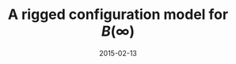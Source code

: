 ---
title: "A rigged configuration model for $B(\\infty)$"
collection: publications
permalink: /publication/2015-02-13-a-rigged-configuration-model-for-Binfinity
date: 2015-02-13
doi: '10.1016/j.jcta.2015.01.008'
arxiv: '1404.6539'
file: '/files/article-a-rigged-configuration-model-for-Binfinity.pdf'
citation: '<i>A rigged configuration model for $B(\infty)$</i> (with <a href="https://people.smp.uq.edu.au/TravisScrimshaw/">T. Scrimshaw</a>), J. Combin. Theory Ser. A. <b>133</b> (2015), 29–57.'
---